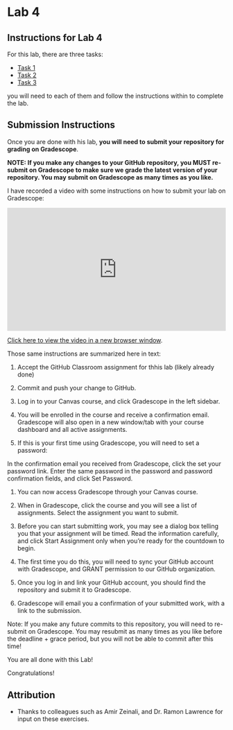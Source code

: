 # Lab 4

## Instructions for Lab 4

For this lab, there are three tasks:

- [Task 1](Task1.ipynb)
- [Task 2](Task2.ipynb)
- [Task 3](Task3.ipynb)

you will need to each of them and follow the instructions within to complete the lab.

## Submission Instructions

Once you are done with his lab, **you will need to submit your repository for grading on Gradescope**.

**NOTE: If you make any changes to your GitHub repository, you MUST re-submit on Gradescope to make sure we grade the latest version of your repository. You may submit on Gradescope as many times as you like.**

I have recorded a video with some instructions on how to submit your lab on Gradescope:

<div style="padding:56.25% 0 0 0;position:relative;"><iframe src="https://player.vimeo.com/video/570761775?badge=0&amp;autopause=0&amp;player_id=0&amp;app_id=58479" frameborder="0" allow="autoplay; fullscreen; picture-in-picture" allowfullscreen style="position:absolute;top:0;left:0;width:100%;height:100%;" title="Submitting your GitHub Classroom assignment via Gradescope"></iframe></div><script src="https://player.vimeo.com/api/player.js"></script>

[Click here to view the video in a new browser window](https://vimeo.com/570761775).

Those same instructions are summarized here in text:

1. Accept the GitHub Classroom assignment for thhis lab (likely already done)

1. Commit and push your change to GitHub.

1. Log in to your Canvas course, and click Gradescope in the left sidebar.

1. You will be enrolled in the course and receive a confirmation email. Gradescope will also open in a new window/tab with your course dashboard and all active assignments.

1. If this is your first time using Gradescope, you will need to set a password:

In the confirmation email you received from Gradescope, click the set your password link.
Enter the same password in the password and password confirmation fields, and click Set Password.

1. You can now access Gradescope through your Canvas course.

1. When in Gradescope, click the course and you will see a list of assignments. Select the assignment you want to submit.

1. Before you can start submitting work, you may see a dialog box telling you that your assignment will be timed. Read the information carefully, and click Start Assignment only when you’re ready for the countdown to begin.

1. The first time you do this, you will need to sync your GitHub account with Gradescope, and GRANT permission to our GitHub organization.

1. Once you log in and link your GitHub account, you should find the repository and submit it to Gradescope.

1. Gradescope will email you a confirmation of your submitted work, with a link to the submission.

Note: If you make any future commits to this repository, you will need to re-submit on Gradescope.
You may resubmit as many times as you like before the deadline + grace period, but you will not be able to commit after this time!

You are all done with this Lab!

Congratulations!

## Attribution

- Thanks to colleagues such as Amir Zeinali, and Dr. Ramon Lawrence for input on these exercises.
